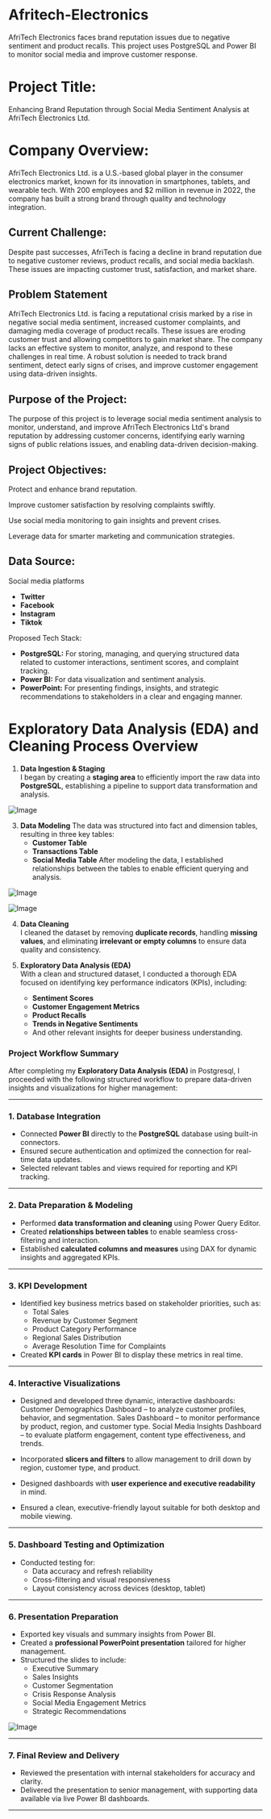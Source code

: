 # Afritech-Electronics
AfriTech Electronics faces brand reputation issues due to negative sentiment and product recalls. This project uses PostgreSQL and Power BI to monitor social media and improve customer response.

# Project Title:
Enhancing Brand Reputation through Social Media Sentiment Analysis at AfriTech Electronics Ltd.

# Company Overview: 
AfriTech Electronics Ltd. is a U.S.-based global player in the consumer electronics market, known for its innovation in smartphones, tablets, and wearable 
tech. With 200 employees and $2 million in revenue in 2022, the company has built a strong brand through quality and technology integration.

## Current Challenge: 

Despite past successes, AfriTech is facing a decline in brand reputation due to negative customer reviews, product recalls, and social media backlash. 
These issues are impacting customer trust, satisfaction, and market share.

## Problem Statement
AfriTech Electronics Ltd. is facing a reputational crisis marked by a rise in negative social media sentiment, increased customer complaints, and damaging 
media coverage of product recalls. These issues are eroding customer trust and allowing competitors to gain market share. The company lacks an effective 
system to monitor, analyze, and respond to these challenges in real time. A robust solution is needed to track brand sentiment, detect early signs of crises, 
and improve customer engagement using data-driven insights.


## Purpose of the Project:
The purpose of this project is to leverage social media sentiment analysis to monitor, understand, and improve AfriTech Electronics Ltd's brand reputation by
addressing customer concerns, identifying early warning signs of public relations issues, and enabling data-driven decision-making.

## Project Objectives:
Protect and enhance brand reputation.

Improve customer satisfaction by resolving complaints swiftly.

Use social media monitoring to gain insights and prevent crises.

Leverage data for smarter marketing and communication strategies.

## Data Source:
Social media platforms 
- **Twitter**
- **Facebook**
- **Instagram**
- **Tiktok**

Proposed Tech Stack:
- **PostgreSQL:** For storing, managing, and querying structured data related to customer interactions, sentiment scores, and complaint tracking.
- **Power BI:** For data visualization and sentiment analysis.
- **PowerPoint:** For presenting findings, insights, and strategic recommendations to stakeholders in a clear and engaging manner.

# Exploratory Data Analysis (EDA) and Cleaning Process Overview

1. **Data Ingestion & Staging**  
   I began by creating a **staging area** to efficiently import the raw data into **PostgreSQL**, establishing a pipeline to support data transformation and analysis.

![Image](https://github.com/user-attachments/assets/91a006b4-ffc3-483a-a3ae-58ca2c63567b)

3. **Data Modeling**
   The data was structured into fact and dimension tables, resulting in three key tables:
   - **Customer Table**
   - **Transactions Table**
   - **Social Media Table**
   After modeling the data, I established relationships between the tables to enable efficient querying and analysis.

![Image](https://github.com/user-attachments/assets/aca6c33d-2574-4711-a943-1fa8b8b9e842)

![Image](https://github.com/user-attachments/assets/470a648f-d531-47e4-8daa-c8b26446bb97)

4. **Data Cleaning**  
   I cleaned the dataset by removing **duplicate records**, handling **missing values**, and eliminating **irrelevant or empty columns** to ensure data quality and consistency.

5. **Exploratory Data Analysis (EDA)**  
   With a clean and structured dataset, I conducted a thorough EDA focused on identifying key performance indicators (KPIs), including:  
   - **Sentiment Scores**  
   - **Customer Engagement Metrics**  
   - **Product Recalls**  
   - **Trends in Negative Sentiments**  
   - And other relevant insights for deeper business understanding.


### **Project Workflow Summary**

After completing my **Exploratory Data Analysis (EDA)** in Postgresql, I proceeded with the following structured workflow to prepare data-driven insights and visualizations for higher management:

---

### **1. Database Integration**
- Connected **Power BI** directly to the **PostgreSQL** database using built-in connectors.
- Ensured secure authentication and optimized the connection for real-time data updates.
- Selected relevant tables and views required for reporting and KPI tracking.

---

### **2. Data Preparation & Modeling**
- Performed **data transformation and cleaning** using Power Query Editor.
- Created **relationships between tables** to enable seamless cross-filtering and interaction.
- Established **calculated columns and measures** using DAX for dynamic insights and aggregated KPIs.

---

### **3. KPI Development**
- Identified key business metrics based on stakeholder priorities, such as:
  - Total Sales
  - Revenue by Customer Segment
  - Product Category Performance
  - Regional Sales Distribution
  - Average Resolution Time for Complaints
- Created **KPI cards** in Power BI to display these metrics in real time.

---

### **4. Interactive Visualizations**
- Designed and developed three dynamic, interactive dashboards:
   Customer Demographics Dashboard – to analyze customer profiles, behavior, and segmentation.
   Sales Dashboard – to monitor performance by product, region, and customer type.
   Social Media Insights Dashboard – to evaluate platform engagement, content type effectiveness, and trends.

- Incorporated **slicers and filters** to allow management to drill down by region, customer type, and product.
- Designed dashboards with **user experience and executive readability** in mind.
- Ensured a clean, executive-friendly layout suitable for both desktop and mobile viewing.

---

### **5. Dashboard Testing and Optimization**
- Conducted testing for:
  - Data accuracy and refresh reliability
  - Cross-filtering and visual responsiveness
  - Layout consistency across devices (desktop, tablet)
---

### **6. Presentation Preparation**
- Exported key visuals and summary insights from Power BI.
- Created a **professional PowerPoint presentation** tailored for higher management.
- Structured the slides to include:
  - Executive Summary
  - Sales Insights
  - Customer Segmentation
  - Crisis Response Analysis
  - Social Media Engagement Metrics
  - Strategic Recommendations
    
![Image](https://github.com/user-attachments/assets/991201b3-9c6b-467d-bc1c-603fb1727863)

---

### **7. Final Review and Delivery**
- Reviewed the presentation with internal stakeholders for accuracy and clarity.
- Delivered the presentation to senior management, with supporting data available via live Power BI dashboards.

---
